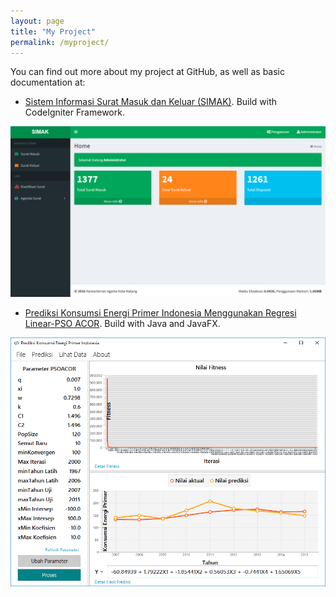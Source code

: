 ```yaml
---
layout: page
title: "My Project"
permalink: /myproject/
---
```


You can find out more about my project at GitHub, as well as basic documentation at:

- [Sistem Informasi Surat Masuk dan Keluar (SIMAK)](https://github.com/farisfebrianto/simak). Build with CodeIgniter Framework.

![simak](/assets/simak.png)

- [Prediksi Konsumsi Energi Primer Indonesia Menggunakan Regresi Linear-PSO ACOR](https://github.com/farisfebrianto/primaryenergy). Build with Java and JavaFX.

![primaryenergy](/assets/primaryenergy.png)
